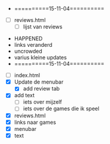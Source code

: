 * ==========15-11-04==========
* [ ] reviews.html
  * [ ] lijst van reviews
* HAPPENED
 * links veranderd
 * uncrowded
 * varius kleine updates
* ==========15-11-04==========
* [ ] index.html
 * [x] Update de menubar
   * [x] add review tab
 * [x] add text
   * [ ] iets over mijzelf
   * [ ] iets over de games die ik speel
* [x] reviews.html
 * [x] links naar games
 * [x] menubar
 * [x] text
